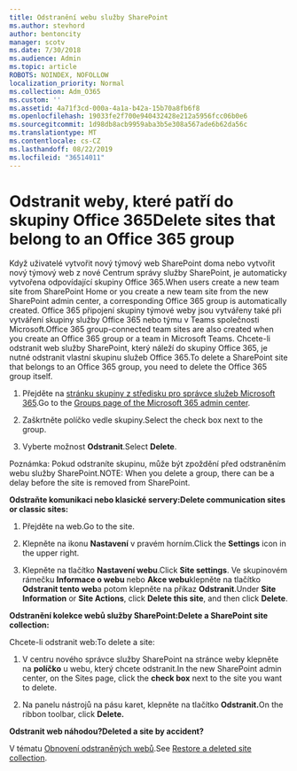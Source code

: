 ```yaml
---
title: Odstranění webu služby SharePoint
ms.author: stevhord
author: bentoncity
manager: scotv
ms.date: 7/30/2018
ms.audience: Admin
ms.topic: article
ROBOTS: NOINDEX, NOFOLLOW
localization_priority: Normal
ms.collection: Adm_O365
ms.custom: ''
ms.assetid: 4a71f3cd-000a-4a1a-b42a-15b70a8fb6f8
ms.openlocfilehash: 19033fe2f700e940432428e212a5956fcc06b0e6
ms.sourcegitcommit: 1d98db8acb9959aba3b5e308a567ade6b62da56c
ms.translationtype: MT
ms.contentlocale: cs-CZ
ms.lasthandoff: 08/22/2019
ms.locfileid: "36514011"
---
```

# <a name="delete-sites-that-belong-to-an-office-365-group"></a><span data-ttu-id="05163-102">Odstranit weby, které patří do skupiny Office 365</span><span class="sxs-lookup"><span data-stu-id="05163-102">Delete sites that belong to an Office 365 group</span></span>

<span data-ttu-id="05163-103">Když uživatelé vytvořit nový týmový web SharePoint doma nebo vytvořit nový týmový web z nové Centrum správy služby SharePoint, je automaticky vytvořena odpovídající skupiny Office 365.</span><span class="sxs-lookup"><span data-stu-id="05163-103">When users create a new team site from SharePoint Home or you create a new team site from the new SharePoint admin center, a corresponding Office 365 group is automatically created.</span></span> <span data-ttu-id="05163-104">Office 365 připojení skupiny týmové weby jsou vytvářeny také při vytváření skupiny služby Office 365 nebo týmu v Teams společnosti Microsoft.</span><span class="sxs-lookup"><span data-stu-id="05163-104">Office 365 group-connected team sites are also created when you create an Office 365 group or a team in Microsoft Teams.</span></span> <span data-ttu-id="05163-105">Chcete-li odstranit web služby SharePoint, který náleží do skupiny Office 365, je nutné odstranit vlastní skupinu služeb Office 365.</span><span class="sxs-lookup"><span data-stu-id="05163-105">To delete a SharePoint site that belongs to an Office 365 group, you need to delete the Office 365 group itself.</span></span> 
  
1. <span data-ttu-id="05163-106">Přejděte na [stránku skupiny z středisku pro správce služeb Microsoft 365](https://portal.office.com/adminportal/home#/groups).</span><span class="sxs-lookup"><span data-stu-id="05163-106">Go to the [Groups page of the Microsoft 365 admin center](https://portal.office.com/adminportal/home#/groups).</span></span>
    
2. <span data-ttu-id="05163-107">Zaškrtněte políčko vedle skupiny.</span><span class="sxs-lookup"><span data-stu-id="05163-107">Select the check box next to the group.</span></span>
    
3. <span data-ttu-id="05163-108">Vyberte možnost **Odstranit**.</span><span class="sxs-lookup"><span data-stu-id="05163-108">Select **Delete**.</span></span>
    
<span data-ttu-id="05163-109">Poznámka: Pokud odstraníte skupinu, může být zpoždění před odstraněním webu služby SharePoint.</span><span class="sxs-lookup"><span data-stu-id="05163-109">NOTE: When you delete a group, there can be a delay before the site is removed from SharePoint.</span></span>
  
<span data-ttu-id="05163-110">**Odstraňte komunikaci nebo klasické servery:**</span><span class="sxs-lookup"><span data-stu-id="05163-110">**Delete communication sites or classic sites:**</span></span>

1. <span data-ttu-id="05163-111">Přejděte na web.</span><span class="sxs-lookup"><span data-stu-id="05163-111">Go to the site.</span></span>
  
2. <span data-ttu-id="05163-112">Klepněte na ikonu **Nastavení** v pravém horním.</span><span class="sxs-lookup"><span data-stu-id="05163-112">Click the **Settings** icon in the upper right.</span></span> 
  
3. <span data-ttu-id="05163-113">Klepněte na tlačítko **Nastavení webu**.</span><span class="sxs-lookup"><span data-stu-id="05163-113">Click **Site settings**.</span></span> <span data-ttu-id="05163-114">Ve skupinovém rámečku **Informace o webu** nebo **Akce webu**klepněte na tlačítko **Odstranit tento web**a potom klepněte na příkaz **Odstranit**.</span><span class="sxs-lookup"><span data-stu-id="05163-114">Under **Site Information** or **Site Actions**, click **Delete this site**, and then click **Delete**.</span></span>
  
<span data-ttu-id="05163-115">**Odstranění kolekce webů služby SharePoint:**</span><span class="sxs-lookup"><span data-stu-id="05163-115">**Delete a SharePoint site collection:**</span></span>

<span data-ttu-id="05163-116">Chcete-li odstranit web:</span><span class="sxs-lookup"><span data-stu-id="05163-116">To delete a site:</span></span>
  
1. <span data-ttu-id="05163-117">V centru nového správce služby SharePoint na stránce weby klepněte na **políčko** u webu, který chcete odstranit.</span><span class="sxs-lookup"><span data-stu-id="05163-117">In the new SharePoint admin center, on the Sites page, click the **check box** next to the site you want to delete.</span></span> 
    
2. <span data-ttu-id="05163-118">Na panelu nástrojů na pásu karet, klepněte na tlačítko **Odstranit.**</span><span class="sxs-lookup"><span data-stu-id="05163-118">On the ribbon toolbar, click **Delete.**</span></span>
    
<span data-ttu-id="05163-119">**Odstranit web náhodou?**</span><span class="sxs-lookup"><span data-stu-id="05163-119">**Deleted a site by accident?**</span></span>

<span data-ttu-id="05163-120">V tématu [Obnovení odstraněných webů](https://go.microsoft.com/fwlink/?linkid=867660).</span><span class="sxs-lookup"><span data-stu-id="05163-120">See [Restore a deleted site collection](https://go.microsoft.com/fwlink/?linkid=867660).</span></span>
  

